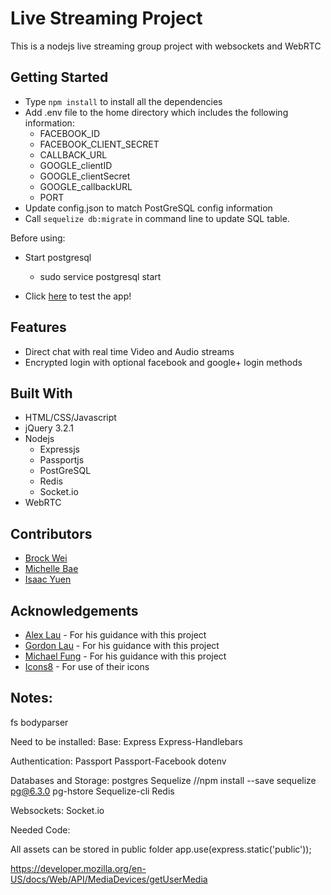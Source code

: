 # Live Streaming Project
This is a nodejs live streaming group project with websockets and WebRTC

## Getting Started
 - Type `npm install` to install all the dependencies
 - Add .env file to the home directory which includes the following information:
    - FACEBOOK_ID
    - FACEBOOK_CLIENT_SECRET
    - CALLBACK_URL
    - GOOGLE_clientID
    - GOOGLE_clientSecret
    - GOOGLE_callbackURL
    - PORT
 - Update config.json to match PostGreSQL config information
 - Call `sequelize db:migrate` in command line to update SQL table.

Before using: 
 - Start postgresql
    - sudo service postgresql start

 - Click [here](https://www.hk-goto.com/) to test the app!

## Features
 - Direct chat with real time Video and Audio streams
 - Encrypted login with optional facebook and google+ login methods

## Built With
 - HTML/CSS/Javascript
 - jQuery 3.2.1
 - Nodejs
    - Expressjs
    - Passportjs
    - PostGreSQL
    - Redis
    - Socket.io
 - WebRTC

## Contributors
 - [Brock Wei](https://brockwei.github.io) 
 - [Michelle Bae](https://github.com/michelleb01)
 - [Isaac Yuen](https://github.com/Isaacwhyuenac)

## Acknowledgements
 - [Alex Lau](https://github.com/alexlau811) - For his guidance with this project
 - [Gordon Lau](https://github.com/gordonlau) - For his guidance with this project
 - [Michael Fung](https://github.com/MICFTK) - For his guidance with this project
 - [Icons8](https://icons8.com/) - For use of their icons


## Notes:
fs
bodyparser


Need to be installed:
Base:
Express
Express-Handlebars

Authentication:
Passport
Passport-Facebook
dotenv

Databases and Storage:
postgres
Sequelize //npm install --save sequelize pg@6.3.0 pg-hstore
Sequelize-cli
Redis

Websockets:
Socket.io

Needed Code:

All assets can be stored in public folder
app.use(express.static('public'));

https://developer.mozilla.org/en-US/docs/Web/API/MediaDevices/getUserMedia
